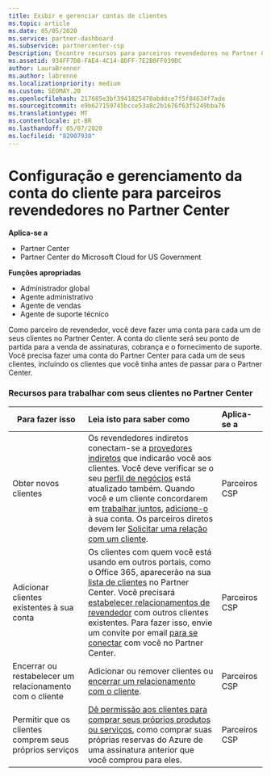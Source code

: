 ```yaml
---
title: Exibir e gerenciar contas de clientes
ms.topic: article
ms.date: 05/05/2020
ms.service: partner-dashboard
ms.subservice: partnercenter-csp
Description: Encontre recursos para parceiros revendedores no Partner Center. Isso inclui a criação de contas de cliente antes da venda de assinaturas, cobrança ou oferta de suporte.
ms.assetid: 934FF7D8-FAE4-4C14-8DFF-7E2B0FF039DC
author: LauraBrenner
ms.author: labrenne
ms.localizationpriority: medium
ms.custom: SEOMAY.20
ms.openlocfilehash: 217685e3bf3941825470abddce7f5f84634f7ade
ms.sourcegitcommit: e9b627159745bcce53a8c2b1676f63f5249bba76
ms.translationtype: MT
ms.contentlocale: pt-BR
ms.lasthandoff: 05/07/2020
ms.locfileid: "82907938"
---
```

# <a name="customer-account-setup-and-management-for-reseller-partners-in-partner-center"></a>Configuração e gerenciamento da conta do cliente para parceiros revendedores no Partner Center

**Aplica-se a**

-  Partner Center
-  Partner Center do Microsoft Cloud for US Government

**Funções apropriadas**

- Administrador global
- Agente administrativo
- Agente de vendas
- Agente de suporte técnico

Como parceiro de revendedor, você deve fazer uma conta para cada um de seus clientes no Partner Center. A conta do cliente será seu ponto de partida para a venda de assinaturas, cobrança e o fornecimento de suporte. Você precisa fazer uma conta do Partner Center para cada um de seus clientes, incluindo os clientes que você tinha antes de passar para o Partner Center.

### <a name="resources-for-working-with-your-customers-on-the-partner-center"></a>Recursos para trabalhar com seus clientes no Partner Center

|**Para fazer isso**   |**Leia isto para saber como**   |**Aplica-se a**|
|-----------------|:----------------------------|:--------------|
|Obter novos clientes|Os revendedores indiretos conectam-se a [provedores indiretos](indirect-reseller-tasks-in-partner-center.md) que indicarão você aos clientes. Você deve verificar se o seu [perfil de negócios](create-a-marketing-profile.md) está atualizado também. Quando você e um cliente concordarem em [trabalhar juntos](responding-to-referrals.md), [adicione-o](add-a-new-customer.md) à sua conta. Os parceiros diretos devem ler [Solicitar uma relação com um cliente](request-a-relationship-with-a-customer.md).|Parceiros CSP|
|Adicionar clientes existentes à sua conta   | Os clientes com quem você está usando em outros portais, como o Office 365, aparecerão na sua [lista de clientes](see-your-customer-list.md) no Partner Center. Você precisará [estabelecer relacionamentos de revendedor](indirect-reseller-tasks-in-partner-center.md) com outros clientes existentes. Para fazer isso, envie um convite por email [para se conectar](responding-to-referrals.md) com você no Partner Center.   | Parceiros CSP   |
|Encerrar ou restabelecer um relacionamento com o cliente   | Adicionar ou remover clientes ou [encerrar um relacionamento com o cliente](remove-a-relationship.md).  |   Parceiros CSP |
|Permitir que os clientes comprem seus próprios serviços   | [Dê permissão aos clientes para comprar seus próprios produtos ou serviços](give-customers-permission.md), como comprar suas próprias reservas do Azure de uma assinatura anterior que você comprou para eles.  | Parceiros CSP |